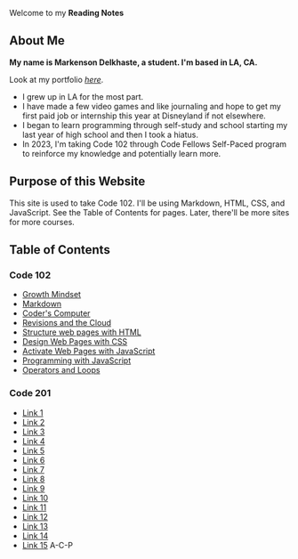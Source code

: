 Welcome to my **Reading Notes**

## About Me

**My name is Markenson Delkhaste, a student. I'm based in LA, CA.**

Look at my portfolio [_here_](https://github.com/markensonian).

- I grew up in LA for the most part.
- I have made a few video games and like journaling and hope to get my first paid job or internship this year at Disneyland if not elsewhere. 
- I began to learn programming through self-study and school starting my last year of high school and then I took a hiatus.
- In 2023, I'm taking Code 102 through Code Fellows Self-Paced program to reinforce my knowledge and potentially learn more.

## Purpose of this Website

This site is used to take Code 102. I'll be using Markdown, HTML, CSS, and JavaScript. See the Table of Contents for pages. Later, there'll be more sites for more courses.

## Table of Contents

### Code 102

- [Growth Mindset](Growth-Mindset.md)
- [Markdown](Markdown.md)
- [Coder's Computer](Coders-Computer.md)
- [Revisions and the Cloud](Revisions-Cloud.md)
- [Structure web pages with HTML](Structure-with-HTML.md)
- [Design Web Pages with CSS](Design-with-CSS.md)
- [Activate Web Pages with JavaScript](Activate-with-JavaScript.md)
- [Programming with JavaScript](Programming-with-JavaScript.md)
- [Operators and Loops](Operators-Loops.md)

### Code 201

- [Link 1](link1.md)
- [Link 2](link2.md)
- [Link 3](link3.md)
- [Link 4](link4.md)
- [Link 5](link5.md)
- [Link 6](link6.md)
- [Link 7](link7.md)
- [Link 8](link8.md)
- [Link 9](link9.md)
- [Link 10](link10.md)
- [Link 11](link11.md)
- [Link 12](link12.md)
- [Link 13](link13.md)
- [Link 14](link14.md)
- [Link 15](link15.md) A-C-P
